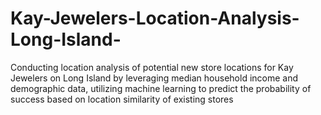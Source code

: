 # Kay-Jewelers-Location-Analysis-Long-Island-
Conducting location analysis of potential new store locations for Kay Jewelers on Long Island by leveraging median household income and demographic data, utilizing machine learning to predict the probability of success based on location similarity of existing stores
